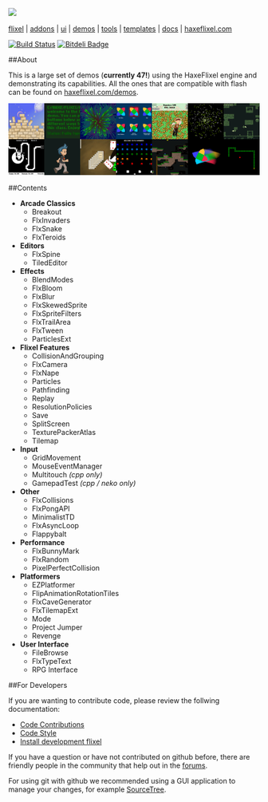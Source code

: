 ![](https://raw.github.com/HaxeFlixel/haxeflixel.com/master/src/files/images/flixel-logos/flixel-demos.png)

[flixel](https://github.com/HaxeFlixel/flixel) | [addons](https://github.com/HaxeFlixel/flixel-addons) | [ui](https://github.com/HaxeFlixel/flixel-ui) | [demos](https://github.com/HaxeFlixel/flixel-demos) | [tools](https://github.com/HaxeFlixel/flixel-tools) | [templates](https://github.com/HaxeFlixel/flixel-templates) | [docs](https://github.com/HaxeFlixel/flixel-docs) | [haxeflixel.com](https://github.com/HaxeFlixel/haxeflixel.com)

[![Build Status](https://travis-ci.org/HaxeFlixel/flixel-demos.png)](https://travis-ci.org/HaxeFlixel/flixel-demos) [![Bitdeli Badge](https://d2weczhvl823v0.cloudfront.net/HaxeFlixel/flixel-demos/trend.png)](https://bitdeli.com/HaxeFlixel "Bitdeli Badge")

##About

This is a large set of demos (**currently 47!**) using the HaxeFlixel engine and demonstrating its capabilities. All the ones that are compatible with flash can be found on [haxeflixel.com/demos](http://haxeflixel.com/demos/).

![](demoSelection.png)

##Contents

* **Arcade Classics**
  * Breakout
  * FlxInvaders
  * FlxSnake
  * FlxTeroids
* **Editors**
  * FlxSpine
  * TiledEditor 
* **Effects**
  * BlendModes  
  * FlxBloom
  * FlxBlur
  * FlxSkewedSprite
  * FlxSpriteFilters
  * FlxTrailArea
  * FlxTween
  * ParticlesExt
* **Flixel Features**
  * CollisionAndGrouping
  * FlxCamera
  * FlxNape
  * Particles
  * Pathfinding
  * Replay
  * ResolutionPolicies
  * Save
  * SplitScreen
  * TexturePackerAtlas
  * Tilemap
* **Input**
  * GridMovement
  * MouseEventManager
  * Multitouch *(cpp only)*
  * GamepadTest *(cpp / neko only)*
* **Other**
  * FlxCollisions
  * FlxPongAPI
  * MinimalistTD
  * FlxAsyncLoop
  * Flappybalt
* **Performance**
  * FlxBunnyMark
  * FlxRandom
  * PixelPerfectCollision
* **Platformers**
  * EZPlatformer
  * FlipAnimationRotationTiles
  * FlxCaveGenerator
  * FlxTilemapExt
  * Mode
  * Project Jumper
  * Revenge
* **User Interface**
  * FileBrowse
  * FlxTypeText
  * RPG Interface

##For Developers

If you are wanting to contribute code, please review the follwing documentation:

- [Code Contributions](http://haxeflixel.com/documentation/code-contributions)
- [Code Style](http://haxeflixel.com/documentation/code-style)
- [Install development flixel](http://haxeflixel.com/documentation/install-development-flixel/)

If you have a question or have not contributed on github before, there are friendly people in the community that help out in the [forums](http://haxeflixel.com/documentation/community/).

For using git with github we recommended using a GUI application to manage your changes, for example [SourceTree](http://www.sourcetreeapp.com/).
